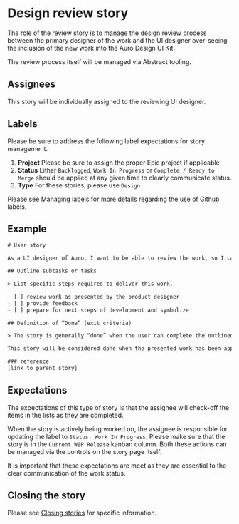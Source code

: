 # Design review story

The role of the review story is to manage the design review process between the primary designer of the work and the UI designer over-seeing the inclusion of the new work into the Auro Design UI Kit.

The review process itself will be managed via Abstract tooling. 

## Assignees

This story will be individually assigned to the reviewing UI designer.

## Labels

Please be sure to address the following label expectations for story management.

1. **Project** Please be sure to assign the proper Epic project if applicable
1. **Status** Either `Backlogged`, `Work In Progress` or `Complete / Ready to Merge` should be applied at any given time to clearly communicate status.
1. **Type** For these stories, please use `Design`

Please see [Managing labels](https://auro.alaskaair.com/getting-started/handoff/labels) for more details regarding the use of Github labels.

## Example

```txt
# User story

As a UI designer of Auro, I want to be able to review the work, so I can give feedback and prepare for next steps.

## Outline subtasks or tasks

> List specific steps required to deliver this work.

- [ ] review work as presented by the product designer
- [ ] provide feedback
- [ ] prepare for next steps of development and symbolize

## Definition of “Done” (exit criteria)

> The story is generally “done” when the user can complete the outlined task, but make sure to define what that is.

This story will be considered done when the presented work has been approved and prepared for dev work and symbolization.

### reference
[link to parent story]
```

## Expectations

The expectations of this type of story is that the assignee will check-off the items in the lists as they are completed.

When the story is actively being worked on, the assignee is responsible for updating the label to `Status: Work In Progress`. Please make sure that the story is in the `Current WIP Release` kanban column. Both these actions can be managed via the controls on the story page itself.

It is important that these expectations are meet as they are essential to the clear communication of the work status.

## Closing the story

Please see [Closing stories](https://auro.alaskaair.com/getting-started/handoff/close) for specific information.
